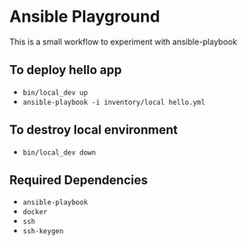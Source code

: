 # Ansible Playground
This is a small workflow to experiment with ansible-playbook

## To deploy hello app
* `bin/local_dev up`
* `ansible-playbook -i inventory/local hello.yml`

## To destroy local environment
* `bin/local_dev down`

## Required Dependencies
* `ansible-playbook`
* `docker`
* `ssh`
* `ssh-keygen`
